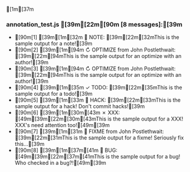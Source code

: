 [1m[37m
### annotation_test.js [39m[22m[90m  [8 messages]:[39m

* [90m[1] [39m[1m[32m ✐ NOTE: [39m[22m[32mThis is the sample output for a note![39m  
* [90m[2] [39m[1m[94m ↻ OPTIMIZE from John Postlethwait: [39m[22m[94mThis is the sample output for an optimize with an author![39m  
* [90m[3] [39m[1m[94m ↻ OPTIMIZE from John Postlethwait: [39m[22m[94mThis is the sample output for an optimize with an author![39m  
* [90m[4] [39m[1m[35m ✓ TODO: [39m[22m[35mThis is the sample output for a todo![39m  
* [90m[5] [39m[1m[33m ✄ HACK: [39m[22m[33mThis is the sample output for a hack! Don't commit hacks![39m  
* [90m[6] [39m[1m[30m[43m ✗ XXX: [49m[39m[22m[30m[43mThis is the sample output for a XXX! XXX's need attention too![49m[39m  
* [90m[7] [39m[1m[31m ☠ FIXME from John Postlethwait: [39m[22m[31mThis is the sample output for a fixme! Seriously fix this...[39m  
* [90m[8] [39m[1m[37m[41m ☢ BUG: [49m[39m[22m[37m[41mThis is the sample output for a bug! Who checked in a bug?![49m[39m  

